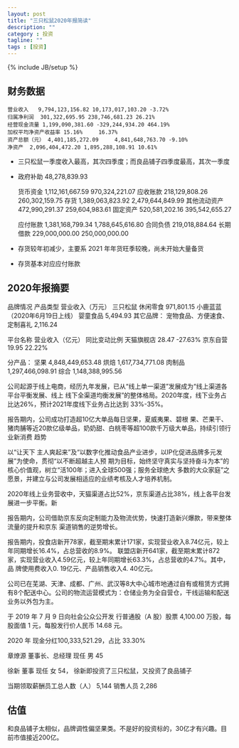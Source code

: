 ```yaml
---
layout: post
title: "三只松鼠2020年报简读"
description: ""
category : 投资
tagline: ""
tags : [投资]
---
```

{% include JB/setup %}

## 财务数据
    营业收入   9,794,123,156.82 10,173,017,103.20 -3.72%
    归属净利润  301,322,695.95 238,746,681.23 26.21%
    经营现金流量 1,199,090,381.60 -329,244,934.20 464.19%
    加权平均净资产收益率 15.16%     16.37%
    资产总额（元） 4,401,185,272.09     4,841,648,763.70 -9.10%
    净资产  2,096,404,472.20 1,895,288,108.91 10.61%


* 三只松鼠一季度收入最高，其次四季度；而良品铺子四季度最高，其次一季度
* 政府补助 48,278,839.93 



    货币资金 1,112,161,667.59 970,324,221.07
    应收账款 218,129,808.26 260,302,159.75
    存货 1,389,063,823.92 2,479,644,849.99
    其他流动资产 472,990,291.37 259,604,983.61
    固定资产 520,581,202.16 395,542,655.27

    应付账款 1,381,168,799.34 1,788,645,616.80
    合同负债 219,018,884.64
    长期借款 229,000,000.00 250,000,000.00


* 存货较年初减少，主要系 2021 年年货旺季较晚，尚未开始大量备货
* 存货基本对应应付账款

## 2020年报摘要

品牌情况 产品类型 营业收入（万元）
三只松鼠 休闲零食 971,801.15
小鹿蓝蓝（2020年6月19日上线） 婴童食品 5,494.93
其它品牌： 宠物食品、方便速食、定制喜礼  2,116.24


平台名称 营业收入（亿元） 同比变动比例
天猫旗舰店 28.47 -27.63%
京东自营 19.95 22.22%


分产品：
    坚果 4,848,449,653.48
    烘焙 1,617,734,771.08
    肉制品 1,297,466,098.91
    综合 1,148,388,995.56


公司起源于线上电商，经历九年发展，已从“线上单一渠道”发展成为“线上渠道各平台平衡发展、线上
线下全渠道均衡发展”的整体格局。2020年度，线下业务占比达26%，预计2021年度线下业务占比达到
33%-35%。

报告期内，公司成功打造超10亿大单品每日坚果，夏威夷果、碧根
果、芒果干、猪肉脯等近20款亿级单品，奶奶甜、白桃枣等超100款千万级大单品，持续引领行业新消费
趋势

以“让天下
主人爽起来”及“以数字化推动食品产业进步，以IP化促进品牌多元发展”为使命，贯彻“以不断超越主人预
期为目标，始终坚守真实与坚持奋斗为本”的核心价值观，树立“活100年；进入全球500强；服务全球绝大
多数的大众家庭”之愿景，并建立与公司发展相适应的业绩考核及人才培养机制。


2020年线上业务营收中，天猫渠道占比52%，京东渠道占比38%，线上各平台发展进一步平衡。新

报告期内，公司借助京东反向定制能力及物流优势，快速打造新兴爆款，带来整体流量的提升和京东
渠道销售的逆势增长。


报告期内，投食店新开78家，截至期末累计171家，实现营业收入8.74亿元，较上年同期增长16.4%，占总营收的8.9%。
联盟店新开641家，截至期末累计872家，实现营业收入4.59亿元，较上年同期增长63.3%，占总营收的4.7%。其中，品
牌使用费收入0. 19亿元、产品销售收入4. 40亿元。

公司已在芜湖、天津、成都、广州、武汉等8大中心城市地通过自有或租赁方式拥有8个配送中心。公司的物流运营模式为：仓储业务为全自营仓，干线运输和配送业务以外包为主。

于 2019 年 7 月 9 日向社会公众公开发
行普通股（A 股）股票 4,100.00 万股，每股面值 1 元，每股发行价人民币 14.68 元。

2020 年 现金分红100,333,521.29，占比  33.30%

章燎源 董事长、总经理 现任 男 45

徐新 董事 现任 女 54， 徐新即投资了三只松鼠，又投资了良品铺子

当期领取薪酬员工总人数（人） 5,144
销售人员 2,286

 
## 估值
和良品铺子太相似，品牌调性偏坚果类。不是好的投资标的，30亿才有兴趣。目前市值接近200亿。